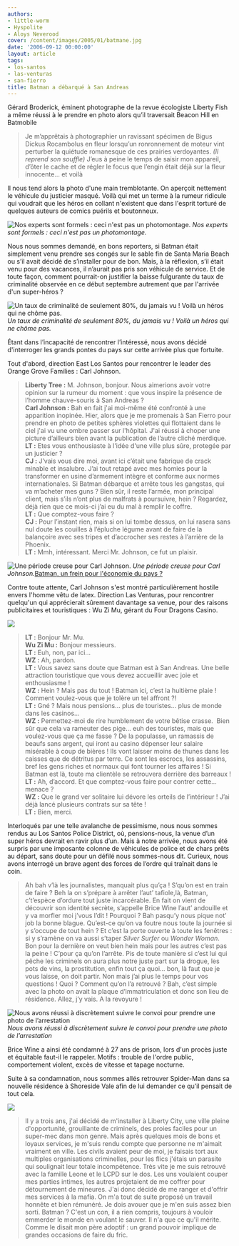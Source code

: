 ```yaml
---
authors:
- little-worm
- Hyspolite
- Aloys Neverood
cover: /content/images/2005/01/batmane.jpg
date: '2006-09-12 00:00:00'
layout: article
tags:
- los-santos
- las-venturas
- san-fierro
title: Batman a débarqué à San Andreas
---
```



Gérard Broderick, éminent photographe de la revue écologiste Liberty Fish a même réussi à le prendre en photo alors qu’il traversait Beacon Hill en Batmobile

> Je m’apprêtais à photographier un ravissant spécimen de Bigus Dickus Rocambolus en fleur lorsqu’un ronronnement de moteur vint perturber la quiétude romanesque de ces prairies verdoyantes. _(Il reprend son souffle)_ J’eus à peine le temps de saisir mon appareil, d’ôter le cache et de régler le focus que l’engin était déjà sur la fleur innocente… et voilà

Il nous tend alors la photo d'une main tremblotante. On aperçoit nettement le véhicule du justicier masqué. Voilà qui met un terme à la rumeur ridicule qui voudrait que les héros en collant n'existent que dans l'esprit torturé de quelques auteurs de comics puérils et boutonneux.

![Nos experts sont formels : ceci n'est pas un photomontage.](/content/images/2005/01/batmobite.jpg)
_Nos experts sont formels : ceci n'est pas un photomontage._

Nous nous sommes demandé, en bons reporters, si Batman était simplement venu prendre ses congés sur le sable fin de Santa Maria Beach ou s’il avait décidé de s’installer pour de bon. Mais, à la réflexion, s’il était venu pour des vacances, il n’aurait pas pris son véhicule de service. Et de toute façon, comment pourrait-on justifier la baisse fulgurante du taux de criminalité observée en ce début septembre autrement que par l'arrivée d'un super-héros ?

![Un taux de criminalité de seulement 80%, du jamais vu ! Voilà un héros qui ne chôme pas.](/content/images/2005/01/courbe.jpg)
_Un taux de criminalité de seulement 80%, du jamais vu ! Voilà un héros qui ne chôme pas._

Étant dans l’incapacité de rencontrer l’intéressé, nous avons décidé d'interroger les grands pontes du pays sur cette arrivée plus que fortuite.

Tout d'abord, direction East Los Santos pour rencontrer le leader des Orange Grove Families : Carl Johnson.

> **Liberty Tree :** M. Johnson, bonjour. Nous aimerions avoir votre opinion sur la rumeur du moment : que vous inspire la présence de l’homme chauve-souris à San Andreas ?  
> **Carl Johnson :** Bah en fait j'ai moi-même été confronté à une apparition inopinée. Hier, alors que je me promenais à San Fierro pour prendre en photo de petites sphères violettes qui flottaient dans le ciel j'ai vu une ombre passer sur l'hôpital. J'ai réussi à choper une picture d’ailleurs bien avant la publication de l’autre cliché merdique.  
> **LT :** Etes vous enthousiaste à l'idée d'une ville plus sûre, protegée par un justicier ?  
> **CJ :** J’vais vous dire moi, avant ici c’était une fabrique de crack minable et insalubre. J’ai tout retapé avec mes homies pour la transformer en usine d’armement intègre et conforme aux normes internationales. Si Batman débarque et arrête tous les gangstas, qui va m’acheter mes guns ? Bien sûr, il reste l’armée, mon principal client, mais s’ils n’ont plus de malfrats à poursuivre, hein ? Regardez, déjà rien que ce mois-ci j’ai eu du mal à remplir le coffre.  
> **LT :** Que comptez-vous faire ?  
> **CJ :** Pour l’instant rien, mais si on lui tombe dessus, on lui rasera sans nul doute les couilles à l’épluche légume avant de faire de la balançoire avec ses tripes et d’accrocher ses restes à l’arrière de la Phoenix.  
> **LT :** Mmh, intéressant. Merci Mr. Johnson, ce fut un plaisir.

![Une période creuse pour Carl Johnson.](/content/images/2005/01/cjlemakro.jpg)
_Une période creuse pour Carl Johnson._[Batman, un frein pour l'économie du pays ?](/content/images/2005/01/batte-man.jpg)

Contre toute attente, Carl Johnson s'est montré particulièrement hostile envers l'homme vêtu de latex. Direction Las Venturas, pour rencontrer quelqu'un qui apprécierait sûrement davantage sa venue, pour des raisons publicitaires et touristiques : Wu Zi Mu, gérant du Four Dragons Casino.

![](/content/images/2005/01/wouziiii.jpg)

> **LT :** Bonjour Mr. Mu.  
> **Wu Zi Mu :** Bonjour messieurs.  
> **LT :** Euh, non, par ici…  
> **WZ :** Ah, pardon.  
> **LT :** Vous savez sans doute que Batman est à San Andreas. Une belle attraction touristique que vous devez accueillir avec joie et enthousiasme !  
> **WZ :** Hein ? Mais pas du tout ! Batman ici, c’est la huitième plaie ! Comment voulez-vous que je tolère un tel affront ?!  
> **LT :** Gné ? Mais nous pensions... plus de touristes... plus de monde dans les casinos...  
> **WZ :** Permettez-moi de rire humblement de votre bêtise crasse.&nbsp; Bien sûr que cela va rameuter des pige... euh des touristes, mais que voulez-vous que ça me fasse ? De la populasse, un ramassis de beaufs sans argent, qui iront au casino dépenser leur salaire misérable à coup de bières ! Ils vont laisser moins de thunes dans les caisses que de détritus par terre. Ce sont les escrocs, les assassins, bref les gens riches et normaux qui font tourner les affaires ! Si Batman est là, toute ma clientèle se retrouvera derrière des barreaux !  
> **LT :** Ah, d’accord. Et que comptez-vous faire pour contrer cette... menace ?  
> **WZ :** Que le grand ver solitaire lui dévore les orteils de l’intérieur ! J’ai déjà lancé plusieurs contrats sur sa tête !  
> **LT :** Bien, merci.

Interloqués par une telle avalanche de pessimisme, nous nous sommes rendus au Los Santos Police District, où, pensions-nous, la venue d’un super héros devrait en ravir plus d’un. Mais à notre arrivée, nous avons été surpris par une imposante colonne de véhicules de police et de chars prêts au départ, sans doute pour un défilé nous sommes-nous dit. Curieux, nous avons interrogé un brave agent des forces de l’ordre qui traînait dans le coin.

> Ah bah v’là les journalistes, manquait plus qu’ça ! S’qu’on est en train de faire ? Beh la on s’prépare à arrêter l’aut’ tafiole,là, Batman, c’t’espèce d’ordure tout juste incarcérable. En fait on vient de découvrir son identité secrète, s’appelle Brice Wine l’aut’ andouille et y va morfler moi j’vous l’dit ! Pourquoi ? Bah pasqu’y nous pique not’ job la bonne blague. Qu’est-ce qu’on va foutre nous toute la journée si y s’occupe de tout hein ? Et c’est la porte ouverte à toute les fenêtres : si y s’ramène on va aussi s’taper _Silver Surfer_ ou _Wonder Woman_. Bon pour la dernière on veut bien hein mais pour les autres c’est pas la peine ! C’pour ça qu’on l’arrête. Pis de toute manière si c’est lui qui pêche les criminels on aura plus notre juste part sur la drogue, les pots de vins, la prostitution, enfin tout ça quoi… bon, là faut que je vous laisse, on doit partir. Non mais j’ai plus le temps pour vos questions ! Quoi ? Comment qu’on l’a retrouvé ? Bah, c’est simple avec la photo on avait la plaque d’immatriculation et donc son lieu de résidence. Allez, j’y vais. A la revoyure !

![Nous avons réussi à discrètement suivre le convoi pour prendre une photo de l’arrestation](/content/images/2005/01/baaaaatmaaan.jpg)
_Nous avons réussi à discrètement suivre le convoi pour prendre une photo de l’arrestation_

Brice Wine a ainsi été condamné à 27 ans de prison, lors d'un procès juste et équitable faut-il le rappeler. Motifs : trouble de l'ordre public, comportement violent, excès de vitesse et tapage nocturne.

Suite à sa condamnation, nous sommes allés retrouver Spider-Man dans sa nouvelle résidence à Shoreside Vale afin de lui demander ce qu'il pensait de tout cela.

![](/content/images/2005/01/spaydeur_mac.jpg)

> Il y a trois ans, j'ai décidé de m'installer à Liberty City, une ville pleine d'opportunité, grouillante de criminels, des proies faciles pour un super-mec dans mon genre. Mais après quelques mois de bons et loyaux services, je m'suis rendu compte que personne ne m'aimait vraiment en ville. Les civils avaient peur de moi, je faisais tort aux multiples organisations criminelles, pour les flics j'étais un parasite qui soulignait leur totale incompétence. Très vite je me suis retrouvé avec la famille Leone et le LCPD sur le dos. Les uns voulaient couper mes parties intimes, les autres projetaient de me coffrer pour détournement de mineures. J'ai donc décidé de me ranger et d'offrir mes services à la mafia. On m'a tout de suite proposé un travail honnête et bien rémunéré. Je dois avouer que je m'en suis assez bien sorti. Batman ? C'est un con, il a rien compris, toujours à vouloir emmerder le monde en voulant le sauver. Il n'a que ce qu'il mérite. Comme le disait mon père adoptif : un grand pouvoir implique de grandes occasions de faire du fric.